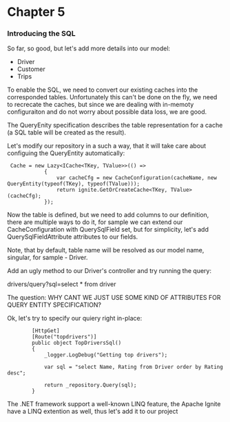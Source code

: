 # Chapter 5

### Introducing the SQL

So far, so good, but let's add more details into our model:

- Driver
- Customer
- Trips

To enable the SQL, we need to convert our existing caches into the corresponded tables.
Unfortunately this can't be done on the fly, we need to recrecate the caches, but since we are dealing
with in-memoty configuraiton and do not worry about possible data loss, we are good. 

The QueryEnity specification describes the table representation for a cache (a SQL table will be created as the result).

Let's modify our repository in a such a way, that it will take care about configuing the QueryEntity automatically:

```
 Cache = new Lazy<ICache<TKey, TValue>>(() =>
            {
                var cacheCfg = new CacheConfiguration(cacheName, new QueryEntity(typeof(TKey), typeof(TValue)));
                return ignite.GetOrCreateCache<TKey, TValue>(cacheCfg);
            });
```

Now the table is defined, but we need to add columns to our definition, there are multiple ways to do it, for 
sample we can extend our CacheConfiguration with QuerySqlField set, but for simplicity, let's add QuerySqlFieldAttribute
attributes to our fields.

Note, that by default, table name will be resolved as our model name, singular, for sample - Driver.

Add an ugly method to our Driver's controller and try running the query:

drivers/query?sql=select * from driver

The question: 
WHY CANT WE JUST USE SOME KIND OF ATTRIBUTES FOR QUERY ENTITY SPECIFICATION?

Ok, let's try to specify our quiery right in-place:
```
        [HttpGet]
        [Route("topdrivers")]
        public object TopDriversSql()
        {
            _logger.LogDebug("Getting top drivers");

            var sql = "select Name, Rating from Driver order by Rating desc";

            return _repository.Query(sql);
        }
```

The .NET framework support a well-known LINQ feature, the Apache Ignite have a LINQ extention as well,
thus let's add it to our project




